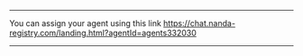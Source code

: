 ******************************************************
You can assign your agent using this link
https://chat.nanda-registry.com/landing.html?agentId=agents332030
******************************************************